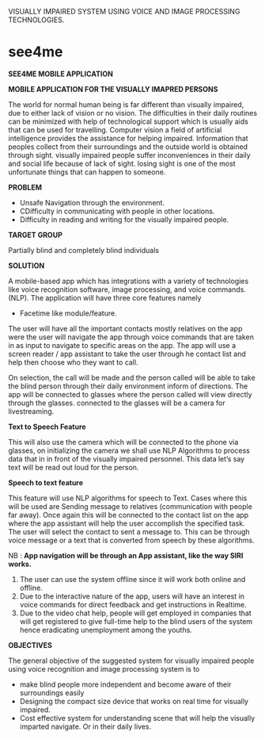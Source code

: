 
VISUALLY IMPAIRED SYSTEM USING VOICE AND   IMAGE PROCESSING TECHNOLOGIES. 
# see4me

**SEE4ME MOBILE APPLICATION**

**MOBILE APPLICATION FOR THE VISUALLY IMAPRED PERSONS**

The world for normal human being is far different than visually impaired, due to either lack of vision or no vision. The difficulties in their daily routines can be minimized with help of technological support which is usually aids that can be used for travelling. Computer vision a field of artificial intelligence provides the assistance for helping impaired. Information that peoples collect from their surroundings and the outside world is obtained through sight. visually impaired people suffer inconveniences in their daily and social life because of lack of sight. losing sight is one of the most unfortunate things that can happen to someone.

**PROBLEM**

- Unsafe Navigation through the environment.
- CDifficulty in communicating with people in other locations.
- Difficulty in reading and writing for the visually impaired people.

**TARGET GROUP**

Partially blind and completely blind individuals

**SOLUTION**

A mobile-based app which has integrations with a variety of technologies like voice recognition software, image processing, and voice commands.(NLP).
The application will have three core features namely
- Facetime like module/feature. 

The user will have all the important contacts mostly relatives on the app were the user will navigate the app through voice commands that are taken in as input to navigate to specific areas on the app. The app will use a screen reader / app assistant to take the user through he contact list and help then choose who  they want to call.

On selection, the call will be made and the person called will be able to take the blind person through their daily environment inform of directions.  The app will be connected to glasses where the person called will view directly through the glasses. connected to the glasses will be a camera for livestreaming.

**Text to Speech Feature**

This will also use the camera which will be connected to the phone via glasses, on initializing the camera we shall use NLP Algorithms to process data that in in front of the visually impaired personnel. This data let’s say text will be read out loud for the person.

**Speech to text feature**

This feature will use NLP algorithms for speech to Text. Cases where this will be used are
Sending message to relatives (communication with people far away).
Once again this will be connected to the contact list on the app where the app assistant will help the user accomplish the specified task.
The user will select the contact to sent a message to. This can be through voice message or a text that is converted from speech by these algorithms.

NB : **App navigation will be through an App assistant, like the way SIRI works.**

1.	The user can use the system offline since it will work both online and offline.
2.	Due to the interactive nature of the app, users will have an interest in voice commands for direct feedback and get instructions in Realtime.
3.	Due to the video chat help, people will get employed in companies that will get registered to give full-time help to the blind users of the system hence eradicating unemployment among the youths.

**OBJECTIVES**

The general objective of the suggested system for visually impaired people using voice recognition and image processing system is to
- make blind people more independent and become aware of their surroundings easily
- Designing the compact size device that works on real time for visually impaired.
- Cost effective system for understanding scene that will help the visually imparted navigate. Or in their daily lives.
